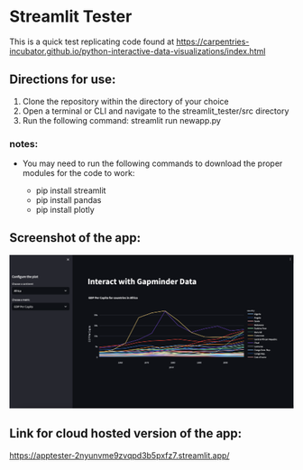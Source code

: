 # Streamlit Tester

This is a quick test replicating code found at https://carpentries-incubator.github.io/python-interactive-data-visualizations/index.html

## Directions for use:

1. Clone the repository within the directory of your choice
2. Open a terminal or CLI and navigate to the streamlit_tester/src directory
3. Run the following command: streamlit run newapp.py

### notes:

* You may need to run the following commands to download the proper modules for the code to work:

    * pip install streamlit
    * pip install pandas
    * pip install plotly

## Screenshot of the app:

![screenshot of the app](img/app_preview.png)

## Link for cloud hosted version of the app:
https://apptester-2nyunvme9zvqpd3b5pxfz7.streamlit.app/
